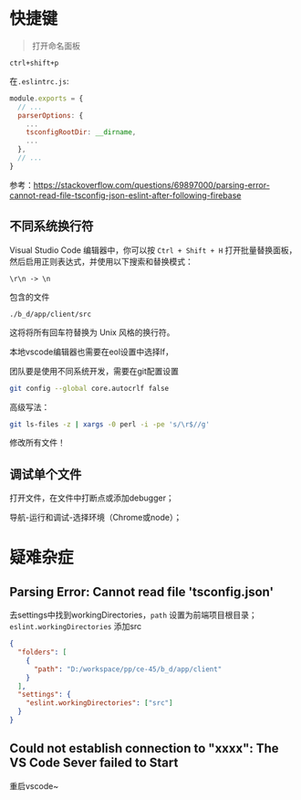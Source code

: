# 快捷键

> 打开命名面板

```
ctrl+shift+p
```

在`.eslintrc.js`:

```js
module.exports = {
  // ...
  parserOptions: {
    ...
    tsconfigRootDir: __dirname,
    ...
  },
  // ...
}
```

参考：https://stackoverflow.com/questions/69897000/parsing-error-cannot-read-file-tsconfig-json-eslint-after-following-firebase

## 不同系统换行符

Visual Studio Code 编辑器中，你可以按 `Ctrl + Shift + H` 打开批量替换面板，然后启用正则表达式，并使用以下搜索和替换模式：

```
\r\n -> \n
```

包含的文件

```
./b_d/app/client/src
```

这将将所有回车符替换为 Unix 风格的换行符。

本地vscode编辑器也需要在eol设置中选择lf，

团队要是使用不同系统开发，需要在git配置设置

```bash
git config --global core.autocrlf false
```

高级写法：

```bash
git ls-files -z | xargs -0 perl -i -pe 's/\r$//g'
```

修改所有文件！

## 调试单个文件

打开文件，在文件中打断点或添加debugger；

导航-运行和调试-选择环境（Chrome或node）；

# 疑难杂症

## Parsing Error: Cannot read file 'tsconfig.json'

去settings中找到workingDirectories，`path` 设置为前端项目根目录；`eslint.workingDirectories` 添加src

```json
{
  "folders": [
    {
      "path": "D:/workspace/pp/ce-45/b_d/app/client"
    }
  ],
  "settings": {
    "eslint.workingDirectories": ["src"]
  }
}
```

## Could not establish connection to "xxxx": The VS Code Sever failed to Start 

重启vscode~

